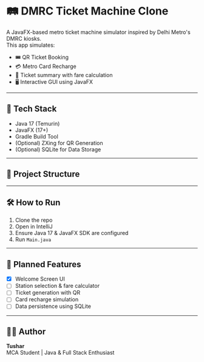 # 🛤️ DMRC Ticket Machine Clone

A JavaFX-based metro ticket machine simulator inspired by Delhi Metro's DMRC kiosks.  
This app simulates:

- 🎟️ QR Ticket Booking
- 💳 Metro Card Recharge
- 🧾 Ticket summary with fare calculation
- 🖥️ Interactive GUI using JavaFX

---

## 🚀 Tech Stack

- Java 17 (Temurin)
- JavaFX (17+)
- Gradle Build Tool
- (Optional) ZXing for QR Generation
- (Optional) SQLite for Data Storage

---

## 📂 Project Structure


---

## 🛠️ How to Run

1. Clone the repo
2. Open in IntelliJ
3. Ensure Java 17 & JavaFX SDK are configured
4. Run `Main.java`

---

## 🔄 Planned Features

- [x] Welcome Screen UI
- [ ] Station selection & fare calculator
- [ ] Ticket generation with QR
- [ ] Card recharge simulation
- [ ] Data persistence using SQLite

---

## 👨‍💻 Author

**Tushar**  
MCA Student | Java & Full Stack Enthusiast

